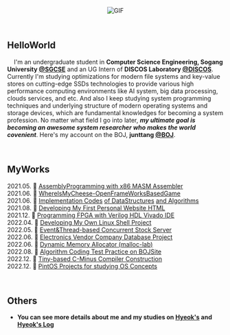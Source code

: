 <p align="center">
<img align="center" alt="GIF" src="https://media1.giphy.com/media/3oKIPnAiaMCws8nOsE/giphy.gif?cid=ecf05e47fp2kwa76abo0wt1esa90i735t2frr1xxxe5bcc23&rid=giphy.gif&ct=g" />
</p>

<p align="center">
<!--  <img alig src="https://github-profile-trophy.vercel.app/?username=junttang&column=6&rank=SSS,SS,S,AAA,AA,A,B,C" /> -->
</p>
<br/>

**HelloWorld**
---

&nbsp; &nbsp; I'm an undergraduate student in **Computer Science Engineering, Sogang University [@SGCSE](https://cs.sogang.ac.kr/cs/index_new.html)** and an UG Intern of **DISCOS Laboratory [@DISCOS](http://discos.sogang.ac.kr/)**. Currently I'm studying optimizations for modern file systems and key-value stores on cutting-edge SSDs technologies to provide various high performance computing environments like AI system, big data processing, clouds services, and etc. And also I keep studying system programming techniques and underlying structure of modern operating systems and storage devices, which are fundamental knowledges for becoming a system profession. No matter what field I go into later, **_my ultimate goal is becoming an awesome system researcher who makes the world covenient_**. Here's my account on the BOJ, **junttang [@BOJ](https://www.acmicpc.net/user/junttang)**.

<br/>

**MyWorks**
---
<!--START_SECTION:activity-->
2021.05. 💪 [AssemblyProgramming with x86 MASM Assembler](https://github.com/junttang/AssemblyProgrammingAssign) <br>
2021.06. 💪 [WhereIsMyCheese-OpenFrameWorksBasedGame](https://github.com/junttang/Comsil1-Final-Project/blob/master/ofApp.cpp) <br>
2021.06. 💪 [Implementation Codes](https://github.com/junttang/DataStructuresPractice) [of DataStructures](https://github.com/junttang/BasicDataStructures) [and Algorithms](https://github.com/junttang/AlgorithmDesignAnalysis) <br/>
2021.08. 💪 [Developing My First Personal Website HTML](https://github.com/junttang/MyPersonalWebHDML) <br>
2021.12. 💪 [Programming FPGA with Verilog HDL Vivado IDE](https://github.com/junttang/ProgrammingFPGA) <br>
2022.04. 💪 [Developing My Own Linux Shell Project](https://github.com/junttang/MyShellProject) <br>
2022.05. 💪 [Event&Thread-based Concurrent Stock Server](https://github.com/junttang/ConcurrentServerProject) <br>
2022.06. 💪 [Electronics Vendor Company Database Project](https://github.com/junttang/ElecVendorCompDatabase) <br>
2022.06. 💪 [Dynamic Memory Allocator (malloc-lab)](https://github.com/junttang/DynamicMemoryAllocator) <br>
2022.08. 💪 [Algorithm Coding Test Practice on BOJSite](https://github.com/junttang/BOJ-Algorithm-Practice) <br>
2022.12. 💪 [Tiny-based C-Minus Compiler Construction](https://github.com/junttang/TinyBasedC-Compiler) <br>
2022.12. 💪 [PintOS Projects for studying OS Concepts](https://github.com/junttang/PintOSprojects) <br>
<!--END_SECTION:activity-->
<br/>

**Others**
---
- **You can see more details about me and my studies on [Hyeok's](https://junttang.github.io/MyPersonalWebHDML/) and [Hyeok's Log](https://velog.io/@junttang)**
<br/>
